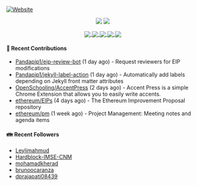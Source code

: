 [![Website](https://img.shields.io/badge/Website-pandapip1.com-9c7?style=for-the-badge&)](https://pandapip1.com)

<p align="center">
  <img src="https://github-readme-stats.vercel.app/api?username=Pandapip1&show_icons=true&count_private=true" />
  <img src="https://github-readme-stats.vercel.app/api/wakatime?username=Pandapip1" />
</p>
<p align="center">
  <a href="https://github.com/ethereum/EIPs">
    <img align="center" src="https://github-readme-stats.vercel.app/api/pin/?username=ethereum&repo=EIPs" />
  </a>
  <a href="https://github.com/Pandapip1/hclustering">
    <img align="center" src="https://github-readme-stats.vercel.app/api/pin/?username=Pandapip1&repo=hclustering" />
  </a>
  <a href="https://github.com/Pandapip1/jekyll-label-action">
    <img align="center" src="https://github-readme-stats.vercel.app/api/pin/?username=Pandapip1&repo=jekyll-label-action" />
  </a>
  <a href="https://github.com/Pandapip1/mineflayer-swarm">
    <img align="center" src="https://github-readme-stats.vercel.app/api/pin/?username=Pandapip1&repo=mineflayer-swarm" />
  </a>
  <a href="https://github.com/OpenSchooling/AccentPress">
    <img align="center" src="https://github-readme-stats.vercel.app/api/pin/?username=OpenSchooling&repo=AccentPress" />
  </a>
</p>

#### 🌱 Recent Contributions

- [Pandapip1/eip-review-bot](https://github.com/Pandapip1/eip-review-bot) (1 day ago) - Request reviewers for EIP modifications
- [Pandapip1/jekyll-label-action](https://github.com/Pandapip1/jekyll-label-action) (1 day ago) - Automatically add labels depending on Jekyll front matter attributes
- [OpenSchooling/AccentPress](https://github.com/OpenSchooling/AccentPress) (2 days ago) - Accent Press is a simple Chrome Extension that allows you to easily write accents.
- [ethereum/EIPs](https://github.com/ethereum/EIPs) (4 days ago) - The Ethereum Improvement Proposal repository
- [ethereum/pm](https://github.com/ethereum/pm) (1 week ago) - Project Management: Meeting notes and agenda items

#### 👪  Recent Followers

- [Leylimahmud](https://github.com/Leylimahmud)
- [Hardblock-IMSE-CNM](https://github.com/Hardblock-IMSE-CNM)
- [mohamadkherad](https://github.com/mohamadkherad)
- [brunoocaranza](https://github.com/brunoocaranza)
- [dprajapati08439](https://github.com/dprajapati08439)


